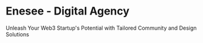 # Enesee - Digital Agency

Unleash Your Web3 Startup's Potential with Tailored Community and Design Solutions

